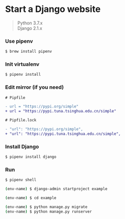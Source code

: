 # Start a Django website

> Python 3.7.x  
> Django 2.1.x  


### Use pipenv

``` bash
$ brew install pipenv
```

### Init virtualenv

``` bash
$ pipenv install
```

### Edit mirror (if you need)

``` diff
# Pipfile

- url = "https://pypi.org/simple"
+ url = "https://pypi.tuna.tsinghua.edu.cn/simple"
```

``` diff
# Pipfile.lock

- "url": "https://pypi.org/simple",
+ "url": "https://pypi.tuna.tsinghua.edu.cn/simple",
```

### Install Django

``` bash
$ pipenv install django
```
### Run

``` bash
$ pipenv shell
```

``` bash
(env-name) $ django-admin startproject example

(env-name) $ cd example

(env-name) $ python manage.py migrate
(env-name) $ python manage.py runserver
```